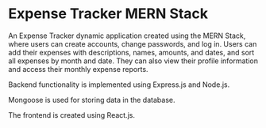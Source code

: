 # Expense Tracker MERN Stack
An Expense Tracker dynamic application created using the MERN Stack, where users can create accounts, change passwords, and log in.
Users can add their expenses with descriptions, names, amounts, and dates, and sort all expenses by month and date.
They can also view their profile information and access their monthly expense reports.

Backend functionality is implemented using Express.js and Node.js.

Mongoose is used for storing data in the database.

The frontend is created using React.js.
